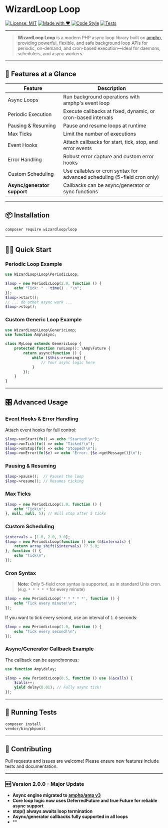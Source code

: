 # WizardLoop Loop

[![License: MIT](https://img.shields.io/badge/license-MIT-blue.svg)](LICENSE)
[![Made with ❤️](https://img.shields.io/badge/Made%20with-%E2%9D%A4%EF%B8%8F-blue)](https://github.com/WizardLoop/loop)
[![Code Style](https://img.shields.io/badge/Code_Style-PSR--12-blue.svg)](https://www.php-fig.org/psr/psr-12/)
[![Tests](https://img.shields.io/badge/Tests-PHPUnit-6DB33F?logo=phpunit)](https://phpunit.de/)

---

> **WizardLoop Loop** is a modern PHP async loop library built on [amphp](https://amphp.org/), providing powerful, flexible, and safe background loop APIs for periodic, on-demand, and cron-based execution—ideal for daemons, schedulers, and async workers.

---

## 🚀 Features at a Glance

| Feature                   | Description                                                             |
|---------------------------|-------------------------------------------------------------------------|
| Async Loops               | Run background operations with amphp's event loop                       |
| Periodic Execution        | Execute callbacks at fixed, dynamic, or cron-based intervals            |
| Pausing & Resuming        | Pause and resume loops at runtime                                       |
| Max Ticks                 | Limit the number of executions                                          |
| Event Hooks               | Attach callbacks for start, tick, stop, and error events                |
| Error Handling            | Robust error capture and custom error hooks                             |
| Custom Scheduling         | Use callables or cron syntax for advanced scheduling (5-field cron only) |
| **Async/generator support** | Callbacks can be async/generator or sync functions                      |

---

## 📦 Installation

```bash
composer require wizardloop/loop
```

---

## 🧙‍♂️ Quick Start

### Periodic Loop Example
```php
use WizardLoop\Loop\PeriodicLoop;

$loop = new PeriodicLoop(2.0, function () {
    echo "Tick: " . time() . "\n";
});
$loop->start();
// ... do other async work ...
$loop->stop();
```

### Custom Generic Loop Example
```php
use WizardLoop\Loop\GenericLoop;
use function Amp\async;

class MyLoop extends GenericLoop {
    protected function runLoop(): \Amp\Future {
        return async(function () {
            while ($this->running) {
                // Your async logic here
            }
        });
    }
}
```

---

## 🎛️ Advanced Usage

### Event Hooks & Error Handling
Attach event hooks for full control:

```php
$loop->onStart(fn() => echo "Started!\n");
$loop->onTick(fn() => echo "Ticked!\n");
$loop->onStop(fn() => echo "Stopped!\n");
$loop->onError(fn($e) => echo "Error: {$e->getMessage()}\n");
```

### Pausing & Resuming
```php
$loop->pause();  // Pauses the loop
$loop->resume(); // Resumes ticking
```

### Max Ticks
```php
$loop = new PeriodicLoop(1.0, function () {
    echo "Tick\n";
}, null, null, 5); // Will stop after 5 ticks
```

### Custom Scheduling
```php
$intervals = [1.0, 2.0, 3.0];
$loop = new PeriodicLoop(function () use (&$intervals) {
    return array_shift($intervals) ?? 5.0;
}, function () {
    echo "Tick\n";
});
```

### Cron Syntax
> **Note:** Only 5-field cron syntax is supported, as in standard Unix cron. (e.g. `* * * * *` for every minute)

```php
$loop = new PeriodicLoop('* * * * *', function () {
    echo "Tick every minute!\n";
});
```

If you want to tick every second, use an interval of `1.0` seconds:
```php
$loop = new PeriodicLoop(1.0, function () {
    echo "Tick every second!\n";
});
```

### Async/Generator Callback Example
The callback can be asynchronous:
```php
use function Amp\delay;

$loop = new PeriodicLoop(0.5, function () use (&$calls) {
    $calls++;
    yield delay(0.01); // Fully async tick!
});
```

---

## 🧪 Running Tests

```bash
composer install
vendor/bin/phpunit
```

---

## 🤝 Contributing

Pull requests and issues are welcome! Please ensure new features include tests and documentation.

---

### 🆕 Version 2.0.0 – Major Update

- **Async engine migrated to [amphp/amp v3](https://amphp.org/)**
- **Core loop logic now uses DeferredFuture and true Future for reliable async support**
- **stop() always awaits loop termination**
- **Async/generator callbacks fully supported in all loops**
- **
